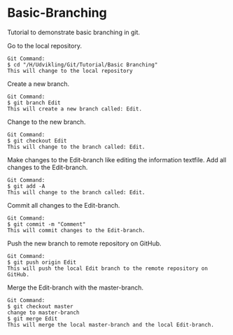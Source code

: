 # Basic-Branching
Tutorial to demonstrate basic branching in git.

Go to the local repository.
```
Git Command:
$ cd "/H/Udvikling/Git/Tutorial/Basic Branching"
This will change to the local repository
```
Create a new branch.
```
Git Command:
$ git branch Edit
This will create a new branch called: Edit.
```
Change to the new branch.
```
Git Command:
$ git checkout Edit
This will change to the branch called: Edit.
```
Make changes to the Edit-branch like editing the information textfile.
Add all changes to the Edit-branch.
```
Git Command:
$ git add -A
This will change to the branch called: Edit.
```
Commit all changes to the Edit-branch.
```
Git Command:
$ git commit -m "Comment"
This will commit changes to the Edit-branch.
```
Push the new branch to remote repository on GitHub.
```
Git Command:
$ git push origin Edit
This will push the local Edit branch to the remote repository on GitHub. 
```
Merge the Edit-branch with the master-branch.
```
Git Command:
$ git checkout master
change to master-branch
$ git merge Edit
This will merge the local master-branch and the local Edit-branch.  
```
